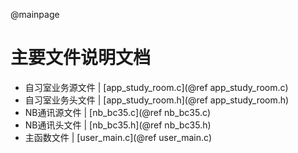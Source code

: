 @mainpage
# 主要文件说明文档
- 自习室业务源文件 | [app_study_room.c](@ref app_study_room.c)   
- 自习室业务头文件 | [app_study_room.h](@ref app_study_room.h)  
- NB通讯源文件 | [nb_bc35.c](@ref nb_bc35.c)   
- NB通讯头文件 | [nb_bc35.h](@ref nb_bc35.h)  
- 主函数文件 | [user_main.c](@ref user_main.c)  
